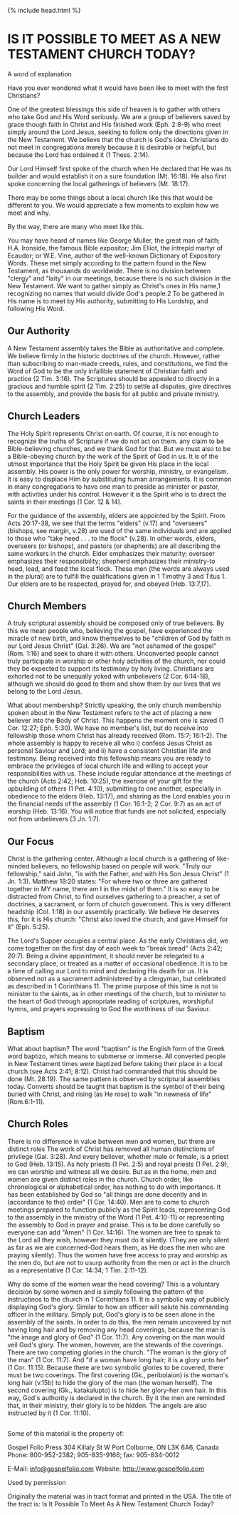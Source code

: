 {% include head.html %}
# [](#header-1) IS IT POSSIBLE TO MEET AS A NEW TESTAMENT CHURCH TODAY?

A word of explanation

Have you ever wondered what it would have been like to meet with the first Christians?

One of the greatest blessings this side of heaven is to gather with others who take God and His Word seriously. We are a group of believers saved by grace though faith in Christ and His finished work (Eph. 2:8-9) who meet simply around the Lord Jesus, seeking to follow only the directions given in the New Testament. We believe that the church is God's idea. Christians do not meet in congregations merely because it is desirable or helpful, but because the Lord has ordained it (1 Thess. 2:14).

Our Lord Himself first spoke of the church when He declared that He was its builder and would establish it on a sure foundation (Mt. 16:18). He also first spoke concerning the local gatherings of believers (Mt. 18:17).

There may be some things about a local church like this that would be different to you. We would appreciate a few moments to explain how we meet and why.

By the way, there are many who meet like this.

You may have heard of names like George Muller, the great man of faith; H.A. Ironside, the famous Bible expositor; Jim Elliot, the intrepid martyr of Ecaudor; or W.E. Vine, author of the well-known Dictionary of Expository Words. These met simply according to the pattern found in the New Testament, as thousands do worldwide. There is no division between "clergy" and "laity" in our meetings, because there is no such division in the New Testament. We want to gather simply as Christ's ones in His name,1 recognizing no names that would divide God's people.2 To be gathered in His name is to meet by His authority, submitting to His Lordship, and following His Word.

## [](#header-2)Our Authority

A New Testament assembly takes the Bible as authoritative and complete.
We believe firmly in the historic doctrines of the church. However, rather than subscribing to man-made creeds, rules, and constitutions, we find the Word of God to be the only infallible statement of Christian faith and practice (2 Tim. 3:16). The Scriptures should be appealed to directly in a gracious and humble spirit (2 Tim. 2:25) to settle all disputes, give directives to the assembly, and provide the basis for all public and private ministry.

## [](#header-2)Church Leaders

The Holy Spirit represents Christ on earth.
Of course, it is not enough to recognize the truths of Scripture if we do not act on them. any claim to be Bible-believing churches, and we thank God for that. But we must also to be a Bible-obeying church by the work of the Spirit of God in us. It is of the utmost importance that the Holy Spirit be given His place in the local assembly. His power is the only power for worship, ministry, or evangelism. It is easy to displace Him by substituting human arrangements. It is common in many congregations to have one man to preside as minister or pastor, with activities under his control. However it is the Spirit who is to direct the saints in their meetings (1 Cor. 12 & 14).

For the guidance of the assembly, elders are appointed by the Spirit.
From Acts 20:17-38, we see that the terms "elders" (v.17) and "overseers" (bishops, see margin, v.28) are used of the same individuals and are applied to those who "take heed . . . to the flock" (v.28). In other words, elders, overseers (or bishops), and pastors (or shepherds) are all describing the same workers in the church. Elder emphasizes their maturity; overseer emphasizes their responsibility; shepherd emphasizes their ministry-to heed, lead, and feed the local flock. These men (the words are always used in the plural) are to fulfill the qualifications given in 1 Timothy 3 and Titus 1. Our elders are to be respected, prayed for, and obeyed (Heb. 13:7,17).

## [](#header-2)Church Members

A truly scriptural assembly should be composed only of true believers. By this we mean people who, believing the gospel, have experienced the miracle of new birth, and know themselves to be "children of God by faith in our Lord Jesus Christ" (Gal. 3:26). We are "not ashamed of the gospel" (Rom. 1:16) and seek to share it with others. 
Unconverted people cannot truly participate in worship or other holy activities of the church, nor could they be expected to support its testimony by holy living. Christians are exhorted not to be unequally yoked with unbelievers (2 Cor. 6:14-18), although we should do good to them and show them by our lives that we belong to the Lord Jesus.

What about membership?
Strictly speaking, the only church membership spoken about in the New Testament refers to the act of placing a new believer into the Body of Christ. This happens the moment one is saved (1 Cor. 12:27; Eph. 5:30). We have no member's list, but do receive into fellowship those whom Christ has already received (Rom. 15:7; 16:1-2). The whole assembly is happy to receive all who
   i) confess Jesus Christ as personal Saviour and Lord; and
   ii) have a consistent Christian life and testimony.
Being received into this fellowship means you are ready to embrace the privileges of local church life and willing to accept your responsibilities with us. These include regular attendance at the meetings of the church (Acts 2:42; Heb. 10:25), the exercise of your gift for the upbuilding of others (1 Pet. 4:10), submitting to one another, especially in obedience to the elders (Heb. 13:17), and sharing as the Lord enables you in the financial needs of the assembly (1 Cor. 16:1-2; 2 Cor. 9:7) as an act of worship (Heb. 13:16). You will notice that funds are not solicited, especially not from unbelievers (3 Jn. 1:7).

## [](#header-2)Our Focus

Christ is the gathering center.
Although a local church is a gathering of like-minded believers, no fellowship based on people will work. "Truly our fellowship," said John, "is with the Father, and with His Son Jesus Christ" (1 Jn. 1:3). Matthew 18:20 states: "For where two or three are gathered together in MY name, there am I in the midst of them."
It is so easy to be distracted from Christ, to find ourselves gathering to a preacher, a set of doctrines, a sacrament, or form of church government. This is very different headship (Col. 1:18) in our assembly practically. We believe He deserves this, for it is His church: "Christ also loved the church, and gave Himself for it" (Eph. 5:25).

The Lord's Supper occupies a central place.
As the early Christians did, we come together on the first day of each week to "break bread" (Acts 2:42; 20:7). Being a divine appointment, it should never be relegated to a secondary place, or treated as a matter of occasional obedience. It is to be a time of calling our Lord to mind and declaring His death for us. It is observed not as a sacrament administered by a clergyman, but celebrated as described in 1 Corinthians 11. The prime purpose of this time is not to minister to the saints, as in other meetings of the church, but to minister to the heart of God through appropriate reading of scriptures, worshipful hymns, and prayers expressing to God the worthiness of our Saviour.

## [](#header-2)Baptism

What about baptism? The word "baptism" is the English form of the Greek word baptizo, which means to submerse or immerse. All converted people in New Testament times were baptized before taking their place in a local church (see Acts 2:41; 8:12). Christ had commanded that this should be done (Mt. 28:19). The same pattern is observed by scriptural assemblies today. Converts should be taught that baptism is the symbol of their being buried with Christ, and rising (as He rose) to walk "in newness of life" (Rom.6:1-11).

## [](#header-2)Church Roles

There is no difference in value between men and women, but there are distinct roles 
The work of Christ has removed all human distinctions of privilege (Gal. 3:28). And every believer, whether male or female, is a priest to God (Heb. 13:15). As holy priests (1 Pet. 2:5) and royal priests (1 Pet. 2:9), we can worship and witness all we desire. 
But as in the home, men and women are given distinct roles in the church. Church order, like chronological or alphabetical order, has nothing to do with importance. It has been established by God so "all things are done decently and in (accordance to the) order" (1 Cor. 14:40). 
Men are to come to church meetings prepared to function publicly as the Spirit leads, representing God to the assembly in the ministry of the Word (1 Pet. 4:10-11) or representing the assembly to God in prayer and praise. This is to be done carefully so everyone can add "Amen" (1 Cor. 14:16). The women are free to speak to the Lord all they wish, however they must do it silently. (They are only silent as far as we are concerned-God hears them, as He does the men who are praying silently). Thus the women have free access to pray and worship as the men do, but are not to usurp authority from the men or act in the church as a representative (1 Cor. 14:34; 1 Tim. 2:11-12).

Why do some of the women wear the head covering? This is a voluntary decision by some women and is simply following the pattern of the instructinos to the church in 1 Corinthians 11. It is a symbolic way of publicly displaying God's glory. Similar to how an officer will salute his commanding officer in the military.
Simply put, God's glory is to be seen alone in the assembly of the saints. In order to do this, the men remain uncovered by not having long hair and by removing any head coverings, because the man is "the image and glory of God" (1 Cor. 11:7). Any covering on the man would veil God's glory. The women, however, are the stewards of the coverings. 
There are two competing glories in the church. "The woman is the glory of the man" (1 Cor. 11:7). And "if a woman have long hair; it is a glory unto her" (1 Cor. 11:15). Because there are two symbolic glories to be covered, there must be two coverings. The first covering (Gk., peribolaion) is the woman's long hair (v.15b) to hide the glory of the man (the woman herself). The second covering (Gk., katakalupto) is to hide her glory-her own hair. In this way, God's authority is declared in the church. By it the men are reminded that, in their ministry, their glory is to be hidden. The angels are also instructed by it (1 Cor. 11:10).

## [](#header-2)



Some of this material is the property of:

Gospel Folio Press
304 Killaly St W
Port Colborne, ON L3K 6A6, Canada
Phone: 800-952-2382; 905-835-9166; fax: 905-834-0012

E-Mail: info@gospelfolio.com 
Website: http://www.gospelfolio.com

Used by permission

Originally the material was in tract format and printed in the USA. The title of the tract is: Is It Possible To Meet As A New Testament Church Today?
